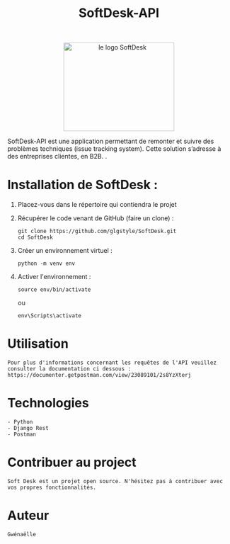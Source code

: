 


# <h1 align="center">SoftDesk-API</h1>
</br>
<p align="center">
    <img src="https://user.oc-static.com/upload/2020/09/22/16007803099977_P8%20%281%29.png" 
            alt="le logo SoftDesk" 
            width="250" 
            height="200"/>
</p>


SoftDesk-API est une application permettant de remonter et suivre des problèmes techniques (issue tracking system). Cette solution s’adresse à des entreprises clientes, en B2B. .

# Installation de SoftDesk :

1. Placez-vous dans le répertoire qui contiendra le projet 
  
2. Récupérer le code venant de GitHub (faire un clone) :  
    ```
    git clone https://github.com/glgstyle/SoftDesk.git
    cd SoftDesk
    ```
3. Créer un environnement virtuel : 

    ```python -m venv env```

4. Activer l'environnement :  

    ```source env/bin/activate ```

    ou 

    ```env\Scripts\activate ```

# Utilisation

    Pour plus d'informations concernant les requêtes de l'API veuillez consulter la documentation ci dessous :
    https://documenter.getpostman.com/view/23089101/2s8YzXterj

# Technologies
    - Python
    - Django Rest 
    - Postman

# Contribuer au project

    Soft Desk est un projet open source. N'hésitez pas à contribuer avec vos propres fonctionnalités.

# Auteur

    Gwénaëlle
